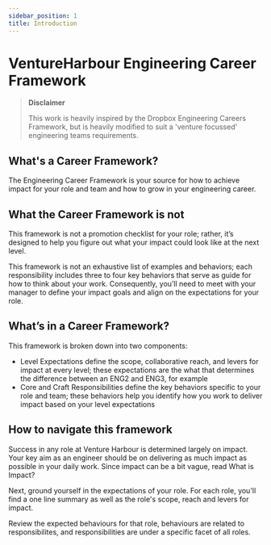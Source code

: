 ```yaml
---
sidebar_position: 1
title: Introduction
---
```


# VentureHarbour Engineering Career Framework

> **Disclaimer**
> 
> This work is heavily inspired by the Dropbox Engineering Careers Framework, but is heavily modified to suit a 'venture focussed' engineering teams requirements.

## What's a Career Framework?

The Engineering Career Framework is your source for how to achieve impact for your role and team and how to grow in your engineering career.

## What the Career Framework is not

This framework is not a promotion checklist for your role; rather, it’s designed to help you figure out what your impact could look like at the next level.

This framework is not an exhaustive list of examples and behaviors; each responsibility includes three to four key behaviors that serve as guide for how to think about your work. Consequently, you’ll need to meet with your manager to define your impact goals and align on the expectations for your role. 

## What’s in a Career Framework?

This framework is broken down into two components:
* Level Expectations define the scope, collaborative reach, and levers for impact at every level; these expectations are the what that determines the difference between an ENG2 and ENG3, for example
* Core and Craft Responsibilities define the key behaviors specific to your role and team; these behaviors help you identify how you work to deliver impact based on your level expectations 

## How to navigate this framework

Success in any role at Venture Harbour is determined largely on impact. Your key aim as an engineer should be on delivering as much impact as possible in your daily work. Since impact can be a bit vague, read What is Impact?

Next, ground yourself in the expectations of your role. For each role, you'll find a one line summary as well as the role's scope, reach and levers for impact.

Review the expected behaviours for that role, behaviours are related to responsibilites, and responsibilities are under a specific facet of all roles.
